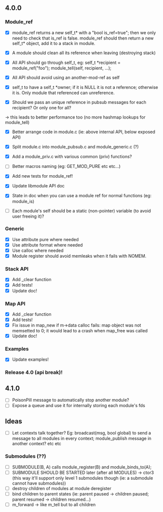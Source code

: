 ## 4.0.0

### Module_ref

- [x] module_ref returns a new self_t* with a "bool is_ref=true"; then we only need to check that is_ref is false.
module_ref should then return a new self_t* object, add it to a stack in module. 
- [x] A module should clean all its reference when leaving (destroying stack)
- [x] All API should go through self_t, eg: self_t *recipient = module_ref("foo"); module_tell(self, recipient, ...);

- [x] All API should avoid using an another-mod-ref as self

- [x] self_t to have a self_t *owner; if it is NULL it is not a reference; otherwise it is. Only module that referenced can unreference.
- [x] Should we pass an unique reference in pubsub messages for each recipient? Or only one for all?

-> this leads to better performance too (no more hashmap lookups for module_tell)

- [x] Better arrange code in module.c (ie: above internal API, below exposed API)
- [x] Split module.c into module_pubsub.c and module_generic.c (?)
- [x] Add a module_priv.c with various common (priv) functions?
- [ ] Better macros naming (eg: GET_MOD_PURE etc etc...)

- [x] Add new tests for module_ref!
- [x] Update libmodule API doc
- [x] State in doc when you can use a module ref for normal functions (eg: module_is)

- [ ] Each module's self should be a static (non-pointer) variable (to avoid user freeing it)?

### Generic
- [x] Use attribute pure where needed
- [x] Use attribute format where needed
- [x] Use calloc where needed
- [x] Module register should avoid memleaks when it fails with NOMEM.

### Stack API
- [x] Add _clear function
- [x] Add tests!
- [x] Update doc!

### Map API
- [x] Add _clear function
- [x] Add tests!
- [x] Fix issue in map_new if m->data calloc fails: map object was not memsetted to 0; it would lead to a crash when map_free was called
- [x] Update doc!

### Examples
- [x] Update examples!

### Release 4.0 (api break)!

## 4.1.0
- [ ] PoisonPill message to automatically stop another module?
- [ ] Expose a queue and use it for internally storing each module's fds

## Ideas
- [ ] Let contexts talk together? Eg: broadcast(msg, bool global) to send a message to all modules in every context; module_publish message in another context? etc etc

### Submodules (??)
- [ ] SUBMODULE(B, A) calls module_register(B) and module_binds_to(A);
- [ ] SUBMODULE SHOULD BE STARTED later (after all MODULES) -> ctor3 (this way it'll support only level 1 submodules though (ie: a submodule cannot have submodules))
- [ ] destroy children of modules at module deregister
- [ ] bind children to parent states (ie: parent paused -> children paused; parent resumed -> children resumed...)
- [ ] m_forward -> like m_tell but to all children
